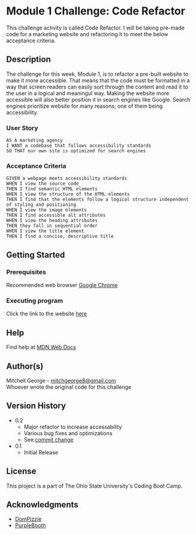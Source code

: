 # Module 1 Challenge: Code Refactor

This challenge activity is called Code Refactor. I will be taking pre-made code for a marketing website and refactoring it to meet the below acceptance criteria.

## Description

The challenge for this week, Module 1, is to refactor a pre-built website to make it more accessible. That means that the code must be formatted in a way that screen readers can easily sort through the content and read it to the user in a logical and meaningul way. Making the website more accessible will also better position it in search engines like Google. Search engines prioritize website for many reasons, one of them being accessibility.

### User Story

```
AS A marketing agency
I WANT a codebase that follows accessibility standards
SO THAT our own site is optimized for search engines
```

### Acceptance Criteria

```
GIVEN a webpage meets accessibility standards
WHEN I view the source code
THEN I find semantic HTML elements
WHEN I view the structure of the HTML elements
THEN I find that the elements follow a logical structure independent of styling and positioning
WHEN I view the image elements
THEN I find accessible alt attributes
WHEN I view the heading attributes
THEN they fall in sequential order
WHEN I view the title element
THEN I find a concise, descriptive title
```

## Getting Started

### Prerequisites

Recommended web browser [Google Chrome](https://www.google.com/chrome/)

### Executing program

Click the link to the website [here]()

## Help

Find help at [MDN Web Docs](https://developer.mozilla.org/en-US/)

## Author(s)

Mitchell George - mitchgeorge8@gmail.com<br/>
Whoever wrote the original code for this challenge<br/>

## Version History

* 0.2
    * Major refactor to increase accessability
    * Various bug fixes and optimizations
    * See [commit change]()
* 0.1
    * Initial Release

## License

This project is a part of The Ohio State University's Coding Boot Camp.

## Acknowledgments

* [DomPizzie](https://gist.github.com/DomPizzie/7a5ff55ffa9081f2de27c315f5018afc)
* [PurpleBooth](https://gist.github.com/PurpleBooth/109311bb0361f32d87a2)